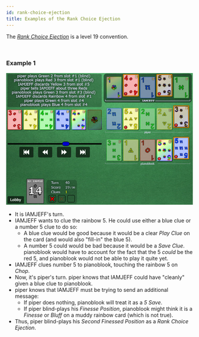 ```yaml
---
id: rank-choice-ejection
title: Examples of the Rank Choice Ejection
---
```


The *[Rank Choice Ejection](../extras/ejections.md#the-rank-choice-ejection-with-a-number-2-or-a-number-5-rce)* is a level 19 convention.

<br />

### Example 1

![Example Screenshot](/img/examples/rank-choice-ejection.png)

- It is IAMJEFF's turn.
- IAMJEFF wants to clue the rainbow 5. He could use either a blue clue or a number 5 clue to do so:
  - A blue clue would be good because it would be a clear *Play Clue* on the card (and would also "fill-in" the blue 5).
  - A number 5 could would be bad because it would be a *Save Clue*. pianoblook would have to account for the fact that the 5 *could* be the red 5, and pianoblook would not be able to play it quite yet.
- IAMJEFF clues number 5 to pianoblook, touching the rainbow 5 on *Chop*.
- Now, it's piper's turn. piper knows that IAMJEFF could have "cleanly" given a blue clue to pianoblook.
- piper knows that IAMJEFF must be trying to send an additional message:
  - If piper does nothing, pianoblook will treat it as a *5 Save*.
  - If piper blind-plays his *Finesse Position*, pianoblook might think it is a *Finesse* or *Bluff* on a muddy rainbow card (which is not true).
- Thus, piper blind-plays his *Second Finessed Position* as a *Rank Choice Ejection*.
